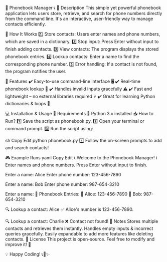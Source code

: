 📖 Phonebook Manager 📞
📜 Description
This simple yet powerful phonebook application lets users store, retrieve, and search for phone numbers directly from the command line. It's an interactive, user-friendly way to manage contacts efficiently.

🎯 How It Works
1️⃣ Store contacts: Users enter names and phone numbers, which are saved in a dictionary.
2️⃣ Stop input: Press Enter without input to finish adding contacts.
3️⃣ View contacts: The program displays the stored phonebook entries.
4️⃣ Lookup contacts: Enter a name to find the corresponding phone number.
5️⃣ Error handling: If a contact is not found, the program notifies the user.

🚀 Features
✔️ Easy-to-use command-line interface 🖥️
✔️ Real-time phonebook lookup 📲
✔️ Handles invalid inputs gracefully ⚠️
✔️ Fast and lightweight – no external libraries required ⚡
✔️ Great for learning Python dictionaries & loops 🐍

💻 Installation & Usage
🔧 Requirements
🐍 Python 3.x installed
📥 How to Run?
1️⃣ Save the script as phonebook.py.
2️⃣ Open your terminal or command prompt.
3️⃣ Run the script using:

sh
Copy
Edit
python phonebook.py
4️⃣ Follow the on-screen prompts to add and search contacts!

🎮 Example Runs
yaml
Copy
Edit
📞 Welcome to the Phonebook Manager!
ℹ️  Enter names and phone numbers. Press Enter without input to finish.

Enter a name: Alice
Enter phone number: 123-456-7890

Enter a name: Bob
Enter phone number: 987-654-3210

Enter a name:
📒 Phonebook Entries:
📌 Alice: 123-456-7890
📌 Bob: 987-654-3210

🔍 Lookup a contact: Alice
✅ Alice's number is 123-456-7890.

🔍 Lookup a contact: Charlie
❌ Contact not found!
📝 Notes
Stores multiple contacts and retrieves them instantly.
Handles empty inputs & incorrect queries gracefully.
Easily expandable to add more features like deleting contacts.
📄 License
This project is open-source. Feel free to modify and improve it! 🚀

💡 Happy Coding! 📞📖✨

